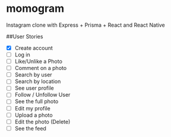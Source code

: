 # momogram
Instagram clone with Express + Prisma + React and React Native

##User Stories

- [x] Create account
- [ ] Log in
- [ ] Like/Unlike a Photo
- [ ] Comment on a photo
- [ ] Search by user
- [ ] Search by location
- [ ] See user profile
- [ ] Follow / Unfollow User
- [ ] See the full photo
- [ ] Edit my profile
- [ ] Upload a photo
- [ ] Edit the photo (Delete)
- [ ] See the feed